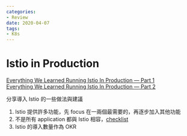 ```yaml
---
categories:
- Review
date: 2020-04-07
tags:
- K8s
---
```


# Istio in Production

[Everything We Learned Running Istio In Production — Part 1](https://engineering.hellofresh.com/everything-we-learned-running-istio-in-production-part-1-51efec69df65)  
[Everything We Learned Running Istio In Production — Part 2](https://engineering.hellofresh.com/everything-we-learned-running-istio-in-production-part-2-ff4c26844bfb)

分享導入 Istio 的一些做法與建議

1. Istio 提供許多功能，先 focus 在一兩個最需要的，再逐步加入其他功能
2. 不是所有 application 都與 Istio 相容，[checklist](https://github.com/istio/istio/issues/14743)
3. Istio 的導入數量作為 OKR
